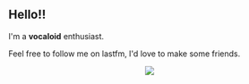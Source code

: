 ## Hello‼️

I'm a **vocaloid** enthusiast. 

Feel free to follow me on lastfm, I'd love to make some friends.

<p align="center">
  <a href="https://www.last.fm/user/hash_tofu">
    <img src="https://lastfm-recently-played.vercel.app/api?user=hash_tofu&bg_color=1e1e2e&header_style=normal&footer_style=normal_stats&border_radius=12&show_user=header&count=6&width=600&loved_style=3&loved=true&maxage=60"/>
  </a>
</p>
